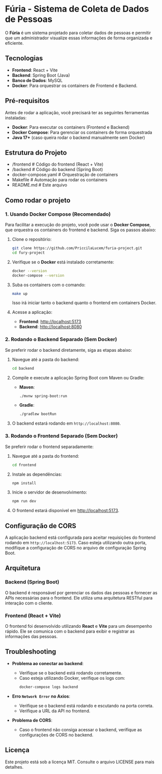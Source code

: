 # Fúria - Sistema de Coleta de Dados de Pessoas

O **Fúria** é um sistema projetado para coletar dados de pessoas e permitir que um administrador visualize essas informações de forma organizada e eficiente.

## Tecnologias

- **Frontend**: React + Vite
- **Backend**: Spring Boot (Java)
- **Banco de Dados**: MySQL
- **Docker**: Para orquestrar os containers de Frontend e Backend.

## Pré-requisitos

Antes de rodar a aplicação, você precisará ter as seguintes ferramentas instaladas:

- **Docker**: Para executar os containers (Frontend e Backend)
- **Docker Compose**: Para gerenciar os containers de forma orquestrada
- **Java 17+** (caso queira rodar o backend manualmente sem Docker)

## Estrutura do Projeto

- /frontend # Código do frontend (React + Vite)
- /backend # Código do backend (Spring Boot)
- docker-compose.yaml # Orquestração de containers
- Makefile # Automação para rodar os containers
- README.md # Este arquivo


## Como rodar o projeto

### 1. **Usando Docker Compose (Recomendado)**

Para facilitar a execução do projeto, você pode usar o **Docker Compose**, que orquestra os containers do frontend e backend. Siga os passos abaixo:

1. Clone o repositório:
    ```bash
    git clone https://github.com/PriccilaLucem/furia-project.git
    cd fury-project
    ```

2. Verifique se o **Docker** está instalado corretamente:
    ```bash
    docker --version
    docker-compose --version
    ```

3. Suba os containers com o comando:
    ```bash
    make up
    ```
   Isso irá iniciar tanto o backend quanto o frontend em containers Docker.

4. Acesse a aplicação:
    - **Frontend**: [http://localhost:5173](http://localhost:5173)
    - **Backend**: [http://localhost:8080](http://localhost:8080)

### 2. **Rodando o Backend Separado (Sem Docker)**

Se preferir rodar o backend diretamente, siga as etapas abaixo:

1. Navegue até a pasta do backend:
    ```bash
    cd backend
    ```

2. Compile e execute a aplicação Spring Boot com Maven ou Gradle:

   - **Maven**:
     ```bash
     ./mvnw spring-boot:run
     ```
   
   - **Gradle**:
     ```bash
     ./gradlew bootRun
     ```

3. O backend estará rodando em `http://localhost:8080`.

### 3. **Rodando o Frontend Separado (Sem Docker)**

Se preferir rodar o frontend separadamente:

1. Navegue até a pasta do frontend:
    ```bash
    cd frontend
    ```

2. Instale as dependências:
    ```bash
    npm install
    ```

3. Inicie o servidor de desenvolvimento:
    ```bash
    npm run dev
    ```

4. O frontend estará disponível em [http://localhost:5173](http://localhost:5173).

## Configuração de CORS

A aplicação backend está configurada para aceitar requisições do frontend rodando em `http://localhost:5173`. Caso esteja utilizando outra porta, modifique a configuração de CORS no arquivo de configuração Spring Boot.

## Arquitetura

### Backend (Spring Boot)
O backend é responsável por gerenciar os dados das pessoas e fornecer as APIs necessárias para o frontend. Ele utiliza uma arquitetura RESTful para interação com o cliente.

### Frontend (React + Vite)
O frontend foi desenvolvido utilizando **React** e **Vite** para um desempenho rápido. Ele se comunica com o backend para exibir e registrar as informações das pessoas.

## Troubleshooting

- **Problema ao conectar ao backend**:
    - Verifique se o backend está rodando corretamente.
    - Caso esteja utilizando Docker, verifique os logs com:
      ```bash
      docker-compose logs backend
      ```

- **Erro `Network Error` no Axios**:
    - Verifique se o backend está rodando e escutando na porta correta.
    - Verifique a URL da API no frontend.

- **Problema de CORS**:
    - Caso o frontend não consiga acessar o backend, verifique as configurações de CORS no backend.

## Licença

Este projeto está sob a licença MIT. Consulte o arquivo LICENSE para mais detalhes.

